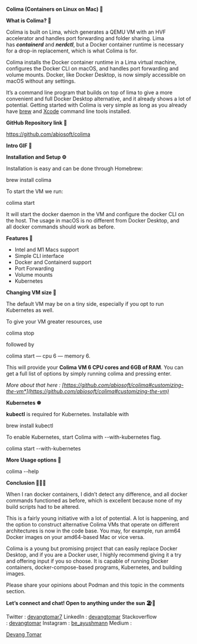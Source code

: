 ﻿**Colima (Containers on Linux on Mac) 🐳**

**What is Colima? 🤔**

Colima is built on Lima, which generates a QEMU VM with an HVF accelerator and handles port forwarding and folder sharing. Lima has ***containerd*** and ***nerdctl***, but a Docker container runtime is necessary for a drop-in replacement, which is what Colima is for.

Colima installs the Docker container runtime in a Lima virtual machine, configures the Docker CLI on macOS, and handles port forwarding and volume mounts. Docker, like Docker Desktop, is now simply accessible on macOS without any settings.

It’s a command line program that builds on top of lima to give a more convenient and full Docker Desktop alternative, and it already shows a lot of potential. Getting started with Colima is very simple as long as you already have [brew](https://brew.sh/) and [Xcode](https://developer.apple.com/xcode/) command line tools installed.

**GitHub Repository link 🔐**

<https://github.com/abiosoft/colima>

**Intro GIF 📌**

**Installation and Setup ⚙️**

Installation is easy and can be done through Homebrew:

brew install colima

To start the VM we run:

colima start


It will start the docker daemon in the VM and configure the docker CLI on the host. The usage in macOS is no different from Docker Desktop, and all docker commands should work as before.

**Features 💯**

- Intel and M1 Macs support
- Simple CLI interface
- Docker and Containerd support
- Port Forwarding
- Volume mounts
- Kubernetes

**Changing VM size 🛐**

The default VM may be on a tiny side, especially if you opt to run Kubernetes as well.

To give your VM greater resources, use

colima stop

followed by

colima start — cpu 6 — memory 6.

This will provide your **Colima VM 6 CPU cores and 6GB of RAM**. You can get a full list of options by simply running colima and pressing enter.

*More about that here : [https://github.com/abiosoft/colima#customizing-the-vm*](https://github.com/abiosoft/colima#customizing-the-vm)*

**Kubernetes ☸️**

**kubectl** is required for Kubernetes. Installable with

brew install kubectl

To enable Kubernetes, start Colima with --with-kubernetes flag.

colima start --with-kubernetes

**More Usage options 📜**

colima --help

**Conclusion 💁🏻‍♂️**

When I ran docker containers, I didn’t detect any difference, and all docker commands functioned as before, which is excellent because none of my build scripts had to be altered.

This is a fairly young initiative with a lot of potential. A lot is happening, and the option to construct alternative Colima VMs that operate on different architectures is now in the code base. You may, for example, run arm64 Docker images on your amd64-based Mac or vice versa.

Colima is a young but promising project that can easily replace Docker Desktop, and if you are a Docker user, I highly recommend giving it a try and offering input if you so choose. It is capable of running Docker containers, docker-compose-based programs, Kubernetes, and building images.

Please share your opinions about Podman and this topic in the comments section.

**Let’s connect and chat! Open to anything under the sun 🏖️🍹**

Twitter : [devangtomar7](https://twitter.com/devangtomar7)
LinkedIn : [devangtomar](https://www.linkedin.com/in/devangtomar)
Stackoverflow : [devangtomar](https://stackoverflow.com/users/8198097/devangtomar)
Instagram : [be_ayushmann](https://instagram.com/be_ayushmann)
Medium :

[Devang Tomar](https://medium.com/u/8f5e1c86129d?source=post_page-----e42119a306ca--------------------------------)

